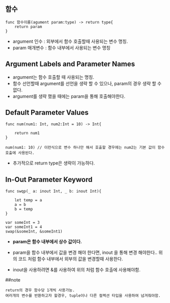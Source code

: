 ## 함수

```
func 함수이름(agument param:type) -> return type{
	return param
}

```

- argument 인수 : 외부에서 함수 호출할때 사용되는 변수 명칭.
- param 매개변수 : 함수 내부에서 사용되는 변수 명칭

## Argument Labels and Parameter Names

- argument는 함수 호출할 때 사용되는 명칭.
- 함수 선언할때 argument를 선언을 생략 할 수 있으나, param의 경우 생략 할 수 없다.
- argument를 생략 했을 때에는 param을 통해 호출해야한다.

## Default Parameter Values

```
func num(num1: Int, num2:Int = 10) -> Int{

	return num1
}

num(num1: 10) // 이런식으로 변수 하나만 해서 호출할 경우에는 num2는 기본 값이 함수호출에 사용된다.

```
- 추가적으로 return type은 생략이 가능하다.

## In-Out Parameter Keyword

```
func swqp(_ a: inout Int, _ b: inout Int){

	let temp = a
	a = b
	b = temp
}

var someInt = 3
var someInt1 = 4
swap(&someInt, &someInt1)
```
- **param은 함수 내부에서 상수 값이다.**
- param을 함수 내부에서 값을 변경 해야 한다면, inout 을 통해 변경 해야한다.. 위의 코드 처럼 함수 내부에서 외부의 값을 변경할때 사용한다.


- inout을 사용하려면 &를 사용하여 위의 처럼 함수 호출에 사용해야함.


##note

```
return의 경우 함수당 1개씩 사용가능.
여러개의 변수를 반환하고자 할경우, tuple이나 다른 컬렉션 타입을 사용하여 넘겨줘야함.
```

